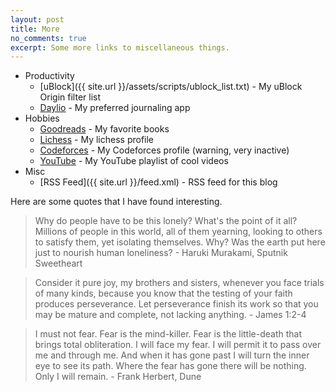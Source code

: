 ```yaml
---
layout: post
title: More
no_comments: true
excerpt: Some more links to miscellaneous things.
---
```


- Productivity
  - [uBlock]({{ site.url }}/assets/scripts/ublock_list.txt) - My uBlock Origin filter list
  - [Daylio](https://daylio.net/) - My preferred journaling app
- Hobbies
  - [Goodreads](https://www.goodreads.com/review/list/56667319-benjamin?shelf=favorites) - My favorite books
  - [Lichess](https://lichess.org/@/bkbolte18) - My lichess profile
  - [Codeforces](https://codeforces.com/profile/codekansas) - My Codeforces profile (warning, very inactive)
  - [YouTube](https://www.youtube.com/playlist?list=PLGukhZ1bCGDiwUPP0ze59FOGjZr21Aicp) - My YouTube playlist of cool videos
- Misc
  - [RSS Feed]({{ site.url }}/feed.xml) - RSS feed for this blog

Here are some quotes that I have found interesting.

> Why do people have to be this lonely? What's the point of it all? Millions of people in this world, all of them yearning, looking to others to satisfy them, yet isolating themselves. Why? Was the earth put here just to nourish human loneliness? - Haruki Murakami, Sputnik Sweetheart

> Consider it pure joy, my brothers and sisters, whenever you face trials of many kinds, because you know that the testing of your faith produces perseverance. Let perseverance finish its work so that you may be mature and complete, not lacking anything. - James 1:2-4

> I must not fear. Fear is the mind-killer. Fear is the little-death that brings total obliteration. I will face my fear. I will permit it to pass over me and through me. And when it has gone past I will turn the inner eye to see its path. Where the fear has gone there will be nothing. Only I will remain. - Frank Herbert, Dune
